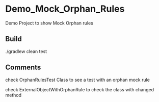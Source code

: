 # Demo_Mock_Orphan_Rules
Demo Project to show Mock Orphan rules

## Build

./gradlew clean test

## Comments

check OrphanRulesTest Class to see a test with an orphan mock rule

check ExternalObjectWithOrphanRule to check the class with changed method 

